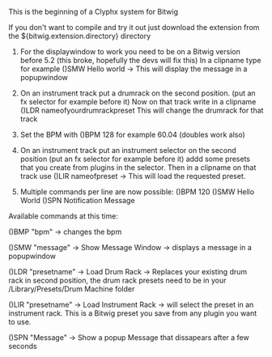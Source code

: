This is the beginning of a Clyphx system for Bitwig

If you don't want to compile and try it out just download the extension from the ${bitwig.extension.directory} directory

1) For the displaywindow to work you need to be on a Bitwig version before 5.2 (this broke, hopefully the devs will fix this)
In a clipname type for example ()SMW Hello world -> This will display the message in a popupwindow

2) On an instrument track put a drumrack on the second position. (put an fx selector for example before it)
Now on that track write in a clipname ()LDR nameofyourdrumrackpreset
This will change the drumrack for that track

3) Set the BPM with ()BPM 128 for example 60.04 (doubles work also)

4) On an instrument track put an instrument selector on the second position (put an fx selector for example before it)
  addd some presets that you create from plugins in the selector. Then in a clipname on that track use ()LIR nameofpreset -> This will load the requested preset.

5) Multiple commands per line are now possible: ()BPM 120 ()SMW Hello World ()SPN Notification Message
  
Available commands at this time:

()BMP "bpm" -> changes the bpm

()SMW "message" -> Show Message Window -> displays a message in a popupwindow

()LDR "presetname" -> Load Drum Rack -> Replaces your existing drum rack in second position, the drum rack presets need to be in your /Library/Presets/Drum Machine folder

()LIR "presetname" -> Load Instrument Rack -> will select the preset in an instrument rack. This is a Bitwig preset you save from any plugin you want to use.

()SPN "Message" -> Show a popup Message that dissapears after a few seconds

